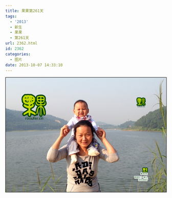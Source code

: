 ```yaml
---
title: 果果第261天
tags:
  - '2013'
  - 新生
  - 果果
  - 第261天
url: 2362.html
id: 2362
categories:
  - 图片
date: 2013-10-07 14:33:10
---
```


[![](/images/uploads/2013/11/果果第261天-2.jpg "果果第261天-2")](/images/uploads/2013/11/果果第261天-2.jpg)